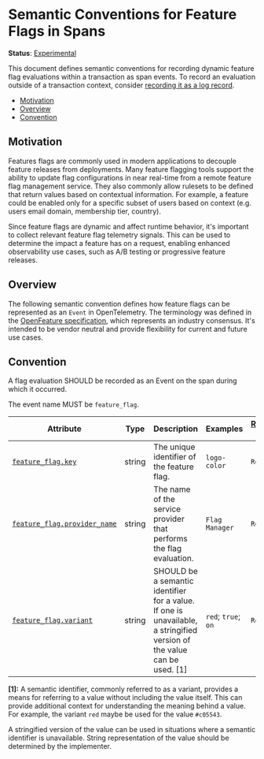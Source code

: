<!--- Hugo front matter used to generate the website version of this page:
linkTitle: Spans
--->

# Semantic Conventions for Feature Flags in Spans

**Status**: [Experimental][DocumentStatus]

This document defines semantic conventions for recording dynamic feature flag
evaluations within a transaction as span events.
To record an evaluation outside of a transaction context, consider
[recording it as a log record](feature-flags-logs.md).

<!-- Re-generate TOC with `markdown-toc --no-first-h1 -i` -->

<!-- toc -->

- [Motivation](#motivation)
- [Overview](#overview)
- [Convention](#convention)

<!-- tocstop -->

## Motivation

Features flags are commonly used in modern applications to decouple feature releases from deployments.
Many feature flagging tools support the ability to update flag configurations in near real-time from a remote feature flag management service.
They also commonly allow rulesets to be defined that return values based on contextual information.
For example, a feature could be enabled only for a specific subset of users based on context (e.g. users email domain, membership tier, country).

Since feature flags are dynamic and affect runtime behavior, it's important to collect relevant feature flag telemetry signals.
This can be used to determine the impact a feature has on a request, enabling enhanced observability use cases, such as A/B testing or progressive feature releases.

## Overview

The following semantic convention defines how feature flags can be represented as an `Event` in OpenTelemetry.
The terminology was defined in the [OpenFeature specification](https://docs.openfeature.dev/docs/specification/), which represents an industry consensus.
It's intended to be vendor neutral and provide flexibility for current and future use cases.

## Convention

A flag evaluation SHOULD be recorded as an Event on the span during which it occurred.

<!-- semconv feature_flag -->
The event name MUST be `feature_flag`.

| Attribute  | Type | Description  | Examples  | [Requirement Level](https://opentelemetry.io/docs/specs/semconv/general/attribute-requirement-level/) | Stability |
|---|---|---|---|---|---|
| [`feature_flag.key`](../attributes-registry/feature-flag.md) | string | The unique identifier of the feature flag. | `logo-color` | `Required` | ![Experimental](https://img.shields.io/badge/-experimental-blue) |
| [`feature_flag.provider_name`](../attributes-registry/feature-flag.md) | string | The name of the service provider that performs the flag evaluation. | `Flag Manager` | `Recommended` | ![Experimental](https://img.shields.io/badge/-experimental-blue) |
| [`feature_flag.variant`](../attributes-registry/feature-flag.md) | string | SHOULD be a semantic identifier for a value. If one is unavailable, a stringified version of the value can be used. [1] | `red`; `true`; `on` | `Recommended` | ![Experimental](https://img.shields.io/badge/-experimental-blue) |

**[1]:** A semantic identifier, commonly referred to as a variant, provides a means
for referring to a value without including the value itself. This can
provide additional context for understanding the meaning behind a value.
For example, the variant `red` maybe be used for the value `#c05543`.

A stringified version of the value can be used in situations where a
semantic identifier is unavailable. String representation of the value
should be determined by the implementer.
<!-- endsemconv -->

[DocumentStatus]: https://github.com/open-telemetry/opentelemetry-specification/tree/v1.31.0/specification/document-status.md
